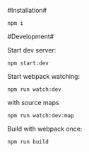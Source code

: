#Installation#
```
npm i
```

#Development#

Start dev server:
```
npm start:dev
```

Start webpack watching:
```
npm run watch:dev
```
with source maps
```
npm run watch:dev:map
```

Build with webpack once:
```
npm run build
```
